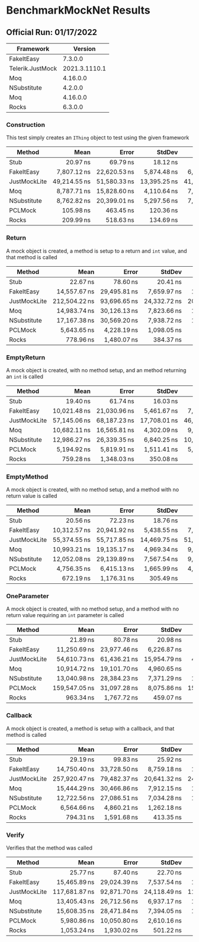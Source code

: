 # BenchmarkMockNet Results

## Official Run: 01/17/2022

| Framework | Version |
|-----------|---------|
| FakeItEasy | 7.3.0.0 |
| Telerik.JustMock | 2021.3.1110.1 |
| Moq | 4.16.0.0 |
| NSubstitute | 4.2.0.0 |
| Moq | 4.16.0.0 |
| Rocks | 6.3.0.0 |

### Construction

This test simply creates an `IThing` object to test using the given framework

|       Method |         Mean |        Error |       StdDev |       Median |    Ratio | RatioSD |  Gen 0 | Allocated |
|------------- |-------------:|-------------:|-------------:|-------------:|---------:|--------:|-------:|----------:|
|         Stub |     20.97 ns |     69.79 ns |     18.12 ns |     12.61 ns |     1.00 |    0.00 |      - |      24 B |
|   FakeItEasy |  7,807.12 ns | 22,620.53 ns |  5,874.48 ns |  6,274.42 ns |   392.05 |   88.21 | 0.1000 |   3,137 B |
| JustMockLite | 49,214.55 ns | 51,580.33 ns | 13,395.25 ns | 41,445.50 ns | 2,967.28 |  913.81 | 0.9000 |  16,834 B |
|          Moq |  8,787.71 ns | 15,828.60 ns |  4,110.64 ns |  7,186.13 ns |   493.05 |  109.69 | 0.1000 |   2,432 B |
|  NSubstitute |  8,762.82 ns | 20,399.01 ns |  5,297.56 ns |  7,666.31 ns |   467.75 |  113.53 | 0.2000 |   5,344 B |
|      PCLMock |    105.98 ns |    463.45 ns |    120.36 ns |     51.65 ns |     4.45 |    0.88 |      - |     144 B |
|        Rocks |    209.99 ns |    518.63 ns |    134.69 ns |    148.15 ns |    11.00 |    1.44 |      - |     224 B |

### Return

A mock object is created, a method is setup to a return and `int` value, and that method is called

|       Method |          Mean |        Error |       StdDev |        Median |     Ratio |  RatioSD |  Gen 0 |  Gen 1 | Allocated |
|------------- |--------------:|-------------:|-------------:|--------------:|----------:|---------:|-------:|-------:|----------:|
|         Stub |      22.67 ns |     78.60 ns |     20.41 ns |      14.97 ns |      1.00 |     0.00 |      - |      - |      24 B |
|   FakeItEasy |  14,557.67 ns | 29,495.81 ns |  7,659.97 ns |  12,092.67 ns |    755.62 |   168.84 | 0.2000 |      - |   5,153 B |
| JustMockLite | 212,504.22 ns | 93,696.65 ns | 24,332.72 ns | 201,581.46 ns | 13,013.31 | 5,345.13 | 1.8000 | 0.9000 |  34,248 B |
|          Moq |  14,983.74 ns | 30,126.13 ns |  7,823.66 ns |  13,207.68 ns |    776.19 |   197.57 | 0.2000 |      - |   4,185 B |
|  NSubstitute |  17,167.38 ns | 30,569.20 ns |  7,938.72 ns |  16,881.57 ns |    913.56 |   256.92 | 0.4000 |      - |   7,841 B |
|      PCLMock |   5,643.65 ns |  4,228.19 ns |  1,098.05 ns |   5,155.47 ns |    336.34 |   129.96 | 0.1000 |      - |   1,896 B |
|        Rocks |     778.96 ns |  1,480.07 ns |    384.37 ns |     605.31 ns |     41.41 |    10.86 |      - |      - |     744 B |

### EmptyReturn

A mock object is created, with no method setup, and an method returning an `int` is called

|       Method |         Mean |        Error |       StdDev |       Median |    Ratio |  RatioSD |  Gen 0 |  Gen 1 | Allocated |
|------------- |-------------:|-------------:|-------------:|-------------:|---------:|---------:|-------:|-------:|----------:|
|         Stub |     19.40 ns |     61.74 ns |     16.03 ns |     12.84 ns |     1.00 |     0.00 |      - |      - |      24 B |
|   FakeItEasy | 10,021.48 ns | 21,030.96 ns |  5,461.67 ns |  7,831.86 ns |   578.85 |    98.36 | 0.2000 |      - |   4,073 B |
| JustMockLite | 57,145.06 ns | 68,187.23 ns | 17,708.01 ns | 46,760.82 ns | 3,601.94 | 1,040.72 | 1.1000 | 0.1000 |  20,653 B |
|          Moq | 10,682.11 ns | 16,565.81 ns |  4,302.09 ns |  9,011.87 ns |   650.29 |   153.66 | 0.1000 |      - |   2,720 B |
|  NSubstitute | 12,986.27 ns | 26,339.35 ns |  6,840.25 ns | 10,555.60 ns |   758.52 |   183.51 | 0.3000 |      - |   6,049 B |
|      PCLMock |  5,194.92 ns |  5,819.91 ns |  1,511.41 ns |  5,081.89 ns |   331.83 |   111.41 | 0.1000 |      - |   1,896 B |
|        Rocks |    759.28 ns |  1,348.03 ns |    350.08 ns |    595.98 ns |    45.25 |     9.40 |      - |      - |     744 B |

### EmptyMethod

A mock object is created, with no method setup, and a method with no return value is called

|       Method |         Mean |        Error |       StdDev |       Median |    Ratio |  RatioSD |  Gen 0 |  Gen 1 | Allocated |
|------------- |-------------:|-------------:|-------------:|-------------:|---------:|---------:|-------:|-------:|----------:|
|         Stub |     20.56 ns |     72.23 ns |     18.76 ns |     12.62 ns |     1.00 |     0.00 |      - |      - |      24 B |
|   FakeItEasy | 10,312.57 ns | 20,941.92 ns |  5,438.55 ns |  7,676.73 ns |   594.05 |   138.60 | 0.2000 |      - |   4,025 B |
| JustMockLite | 55,374.55 ns | 55,717.85 ns | 14,469.75 ns | 51,779.65 ns | 3,527.10 | 1,176.39 | 1.0000 | 0.1000 |  20,540 B |
|          Moq | 10,993.21 ns | 19,135.17 ns |  4,969.34 ns |  9,251.31 ns |   650.38 |   161.89 | 0.1000 |      - |   2,696 B |
|  NSubstitute | 12,052.08 ns | 29,139.89 ns |  7,567.54 ns |  9,970.31 ns |   668.87 |   214.58 | 0.3000 |      - |   6,049 B |
|      PCLMock |  4,756.35 ns |  6,415.13 ns |  1,665.99 ns |  4,855.56 ns |   297.15 |   113.56 |      - |      - |   1,856 B |
|        Rocks |    672.19 ns |  1,176.31 ns |    305.49 ns |    535.71 ns |    39.74 |     9.69 |      - |      - |     736 B |

### OneParameter

A mock object is created, with no method setup, and a method with no return value requiring an `int` parameter is called

|       Method |          Mean |        Error |       StdDev |        Median |     Ratio |  RatioSD |  Gen 0 |  Gen 1 | Allocated |
|------------- |--------------:|-------------:|-------------:|--------------:|----------:|---------:|-------:|-------:|----------:|
|         Stub |      21.89 ns |     80.78 ns |     20.98 ns |      12.66 ns |      1.00 |     0.00 |      - |      - |      24 B |
|   FakeItEasy |  11,250.69 ns | 23,977.46 ns |  6,226.87 ns |   8,828.65 ns |    616.77 |   136.73 | 0.2000 |      - |   4,161 B |
| JustMockLite |  54,610.73 ns | 61,436.21 ns | 15,954.79 ns |  46,284.01 ns |  3,318.32 | 1,081.17 | 1.1000 | 0.1000 |  21,014 B |
|          Moq |  10,914.72 ns | 19,101.70 ns |  4,960.65 ns |   9,316.32 ns |    623.31 |   171.15 | 0.1000 |      - |   2,728 B |
|  NSubstitute |  13,040.98 ns | 28,384.23 ns |  7,371.29 ns |  12,831.05 ns |    719.74 |   268.64 | 0.3000 |      - |   6,081 B |
|      PCLMock | 159,547.05 ns | 31,097.28 ns |  8,075.86 ns | 155,911.85 ns | 10,567.27 | 4,295.12 | 0.5000 | 0.2000 |  10,500 B |
|        Rocks |     963.34 ns |  1,767.72 ns |    459.07 ns |     752.58 ns |     54.50 |    13.74 |      - |      - |     856 B |

### Callback

A mock object is created, a method is setup with a callback, and that method is called

|       Method |          Mean |        Error |       StdDev |        Median |     Ratio |  RatioSD |  Gen 0 |  Gen 1 | Allocated |
|------------- |--------------:|-------------:|-------------:|--------------:|----------:|---------:|-------:|-------:|----------:|
|         Stub |      29.19 ns |     99.83 ns |     25.92 ns |      16.23 ns |      1.00 |     0.00 |      - |      - |      24 B |
|   FakeItEasy |  14,750.40 ns | 33,728.50 ns |  8,759.18 ns |  12,406.44 ns |    574.86 |   142.66 | 0.2000 |      - |   5,337 B |
| JustMockLite | 257,920.47 ns | 79,482.37 ns | 20,641.32 ns | 248,986.49 ns | 12,273.97 | 5,033.93 | 1.8000 | 0.9000 |  34,071 B |
|          Moq |  15,444.29 ns | 30,466.86 ns |  7,912.15 ns |  14,372.68 ns |    627.28 |   211.02 | 0.2000 |      - |   4,345 B |
|  NSubstitute |  12,722.56 ns | 27,086.51 ns |  7,034.28 ns |  10,645.00 ns |    506.60 |   116.64 | 0.3000 |      - |   7,081 B |
|      PCLMock |   6,564.66 ns |  4,860.21 ns |  1,262.18 ns |   6,023.22 ns |    300.58 |   111.74 | 0.1000 |      - |   2,056 B |
|        Rocks |     794.31 ns |  1,591.68 ns |    413.35 ns |     606.48 ns |     32.12 |     7.51 |      - |      - |     824 B |

### Verify

Verifies that the method was called

|       Method |          Mean |        Error |       StdDev |        Median |    Ratio |  RatioSD |  Gen 0 |  Gen 1 | Allocated |
|------------- |--------------:|-------------:|-------------:|--------------:|---------:|---------:|-------:|-------:|----------:|
|         Stub |      25.77 ns |     87.40 ns |     22.70 ns |      15.79 ns |     1.00 |     0.00 |      - |      - |      24 B |
|   FakeItEasy |  15,465.89 ns | 29,024.39 ns |  7,537.54 ns |  14,012.87 ns |   712.21 |   217.57 | 0.3000 |      - |   5,721 B |
| JustMockLite | 117,681.87 ns | 92,871.70 ns | 24,118.49 ns | 110,153.21 ns | 5,970.08 | 2,011.81 | 2.1000 | 0.4000 |  40,671 B |
|          Moq |  13,405.43 ns | 26,712.56 ns |  6,937.17 ns |  11,614.06 ns |   607.51 |   155.57 | 0.2000 |      - |   4,393 B |
|  NSubstitute |  15,608.35 ns | 28,471.84 ns |  7,394.05 ns |  14,045.37 ns |   721.77 |   215.84 | 0.4000 |      - |   7,649 B |
|      PCLMock |   5,980.86 ns | 10,050.80 ns |  2,610.16 ns |   6,455.35 ns |   286.98 |   125.56 | 0.1000 |      - |   2,712 B |
|        Rocks |   1,053.24 ns |  1,930.02 ns |    501.22 ns |     823.36 ns |    48.35 |    10.65 |      - |      - |     920 B |


